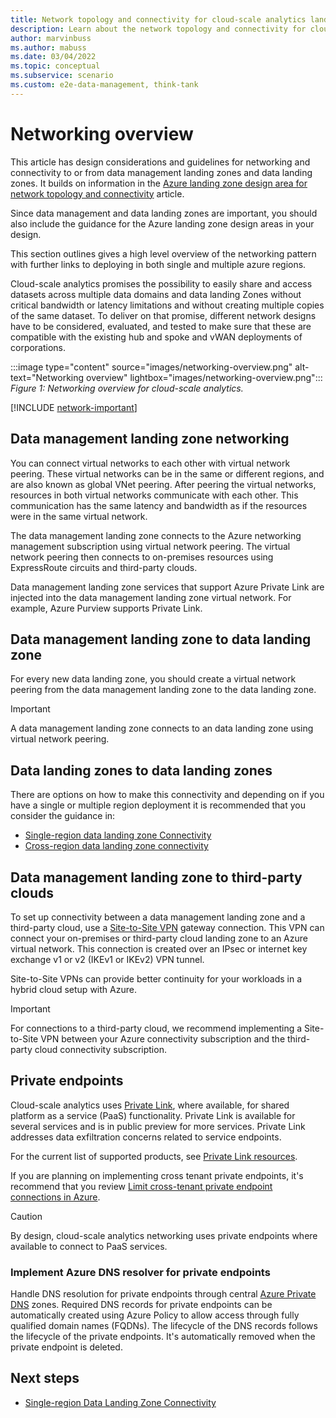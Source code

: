 ```yaml
---
title: Network topology and connectivity for cloud-scale analytics landing zones
description: Learn about the network topology and connectivity for cloud-scale analytics landing zones in Azure.
author: marvinbuss
ms.author: mabuss
ms.date: 03/04/2022
ms.topic: conceptual
ms.subservice: scenario
ms.custom: e2e-data-management, think-tank
---
```


# Networking overview

This article has design considerations and guidelines for networking and connectivity to or from data management landing zones and data landing zones. It builds on information in the [Azure landing zone design area for network topology and connectivity](../../ready/landing-zone/design-area/network-topology-and-connectivity.md) article.

Since data management and data landing zones are important, you should also include the guidance for the Azure landing zone design areas in your design.

This section outlines gives a high level overview of the networking pattern with further links to deploying in both single and multiple azure regions.

Cloud-scale analytics promises the possibility to easily share and access datasets across multiple data domains and data landing Zones without critical bandwidth or latency limitations and without creating multiple copies of the same dataset. To deliver on that promise, different network designs have to be considered, evaluated, and tested to make sure that these are compatible with the existing hub and spoke and vWAN deployments of corporations.

:::image type="content" source="images/networking-overview.png" alt-text="Networking overview" lightbox="images/networking-overview.png":::
*Figure 1: Networking overview for cloud-scale analytics.*

[!INCLUDE [network-important](../cloud-scale-analytics/includes/network-important.md)]

## Data management landing zone networking

You can connect virtual networks to each other with virtual network peering. These virtual networks can be in the same or different regions, and are also known as global VNet peering. After peering the virtual networks, resources in both virtual networks communicate with each other. This communication has the same latency and bandwidth as if the resources were in the same virtual network.

The data management landing zone connects to the Azure networking management subscription using virtual network peering. The virtual network peering then connects to on-premises resources using ExpressRoute circuits and third-party clouds.

Data management landing zone services that support Azure Private Link are injected into the data management landing zone virtual network. For example, Azure Purview supports Private Link.

## Data management landing zone to data landing zone

For every new data landing zone, you should create a virtual network peering from the data management landing zone to the data landing zone.

> [!IMPORTANT]
> A data management landing zone connects to an data landing zone using virtual network peering.

## Data landing zones to data landing zones

There are options on how to make this connectivity and depending on if you have a single or multiple region deployment it is recommended that you consider the guidance in:

- [Single-region data landing zone Connectivity](../cloud-scale-analytics/eslz-network-considerations-single-region.md)
- [Cross-region data landing zone connectivity](../cloud-scale-analytics/eslz-network-considerations-cross-region.md)

## Data management landing zone to third-party clouds

To set up connectivity between a data management landing zone and a third-party cloud, use a [Site-to-Site VPN](/azure/vpn-gateway/vpn-gateway-create-site-to-site-rm-powershell) gateway connection. This VPN can connect your on-premises or third-party cloud landing zone to an Azure virtual network. This connection is created over an IPsec or internet key exchange v1 or v2 (IKEv1 or IKEv2) VPN tunnel.

Site-to-Site VPNs can provide better continuity for your workloads in a hybrid cloud setup with Azure.

> [!IMPORTANT]
> For connections to a third-party cloud, we recommend implementing a Site-to-Site VPN between your Azure connectivity subscription and the third-party cloud connectivity subscription.

## Private endpoints

Cloud-scale analytics uses [Private Link](/azure/private-link/private-link-service-overview), where available, for shared platform as a service (PaaS) functionality. Private Link is available for several services and is in public preview for more services. Private Link addresses data exfiltration concerns related to service endpoints.

For the current list of supported products, see [Private Link resources](/azure/private-link/private-endpoint-overview#private-link-resource).

If you are planning on implementing cross tenant private endpoints, it's recommend that you review [Limit cross-tenant private endpoint connections in Azure](../../ready/azure-best-practices/limit-cross-tenant-private-endpoint-connections.md).

> [!CAUTION]
> By design, cloud-scale analytics networking uses private endpoints where available to connect to PaaS services.

### Implement Azure DNS resolver for private endpoints

Handle DNS resolution for private endpoints through central [Azure Private DNS](/azure/dns/private-dns-overview) zones. Required DNS records for private endpoints can be automatically created using Azure Policy to allow access through fully qualified domain names (FQDNs). The lifecycle of the DNS records follows the lifecycle of the private endpoints. It's automatically removed when the private endpoint is deleted.

## Next steps

- [Single-region Data Landing Zone Connectivity](../cloud-scale-analytics/eslz-network-considerations-single-region.md)
